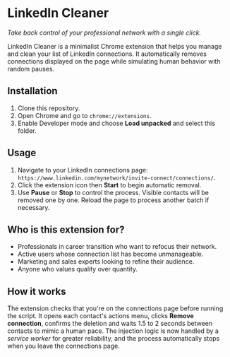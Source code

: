 # LinkedIn Cleaner

*Take back control of your professional network with a single click.*

LinkedIn Cleaner is a minimalist Chrome extension that helps you manage and clean your list of LinkedIn connections. It automatically removes connections displayed on the page while simulating human behavior with random pauses.

## Installation
1. Clone this repository.
2. Open Chrome and go to `chrome://extensions`.
3. Enable Developer mode and choose **Load unpacked** and select this folder.

## Usage
1. Navigate to your LinkedIn connections page: `https://www.linkedin.com/mynetwork/invite-connect/connections/`.
2. Click the extension icon then **Start** to begin automatic removal.
3. Use **Pause** or **Stop** to control the process. Visible contacts will be removed one by one. Reload the page to process another batch if necessary.

## Who is this extension for?
- Professionals in career transition who want to refocus their network.
- Active users whose connection list has become unmanageable.
- Marketing and sales experts looking to refine their audience.
- Anyone who values quality over quantity.

## How it works
The extension checks that you're on the connections page before running the script. It opens each contact's actions menu, clicks **Remove connection**, confirms the deletion and waits 1.5 to 2 seconds between contacts to mimic a human pace. The injection logic is now handled by a *service worker* for greater reliability, and the process automatically stops when you leave the connections page.
